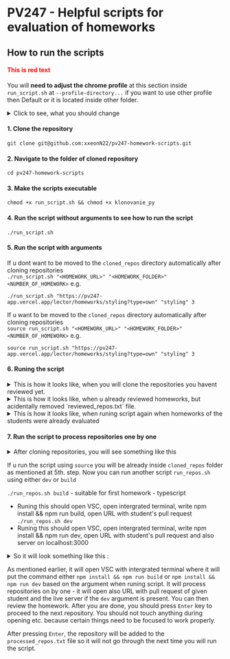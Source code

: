 # PV247 - Helpful scripts for evaluation of homeworks

## How to run the scripts 

#### <span style="color: red;">This is red text</span>
You will **need to adjust the chrome profile** at this section inside `run_script.sh` at `--profile-directory...` if you want to use
other profile then Default or it is located inside other folder.

<details>
  <summary>Click to see, what you should change</summary>
  

  ```# Start Chrome in debug mode (if not already running)
if ! pgrep -f "chrome.*remote-debugging-port=9222" > /dev/null; then
    echo "🚀 Starting Chrome in debug mode..."
    google-chrome --remote-debugging-port=9222 \
                  --user-data-dir="/home/samuel/.config/google-chrome/" \
                  --profile-directory="Default" \
                  --disable-gpu 2>/dev/null &
```

</details>

####  1. Clone the repository  
 ```git clone git@github.com:xxeonN22/pv247-homework-scripts.git```

#### 2. Navigate to the folder of cloned repository  
```cd pv247-homework-scripts```

#### 3. Make the scripts executable
```chmod +x run_script.sh && chmod +x klonovanie_py```

#### 4. Run the script without arguments to see how to run the script
```./run_script.sh```

#### 5. Run the script with arguments
If u dont want to be moved to the `cloned_repos` directory automatically after cloning repositories  
```./run_script.sh "<HOMEWORK_URL>" "<HOMEWORK_FOLDER>" <NUMBER_OF_HOMEWORK>``` e.g.  

```./run_script.sh "https://pv247-app.vercel.app/lector/homeworks/styling?type=own" "styling" 3```

If u want to be moved to the `cloned_repos` directory automatically after cloning repositories   
```source run_script.sh "<HOMEWORK_URL>" "<HOMEWORK_FOLDER>" <NUMBER_OF_HOMEWORK>``` e.g.  

```source run_script.sh "https://pv247-app.vercel.app/lector/homeworks/styling?type=own" "styling" 3```

#### 6. Runing the script 

<details>
  <summary>This is how it looks like, when you will clone the repositories you havent reviewed yet.</summary>
  ![image](https://github.com/user-attachments/assets/854deb72-477d-4023-99d6-28b1aa962e82)
</details>

<details>
  <summary>This is how it looks like, when u already reviewed homeworks, but acidentally removed `reviewed_repos.txt` file.</summary>
  When the script will find out, that pull request contains `H(h)odnotenie` or `H(h)odnoceni` or `E(e)valuation` keyword, it will be marked as already reviewed and put inside `reviewed_repos.txt` file so it will not go through
the next time you will run the script.

![image](https://github.com/user-attachments/assets/b8401c29-fdb6-4d8d-98c0-213198299a8b)
</details>

<details>
  <summary>This is how it looks like, when runing script again when homeworks of the students were already evaluated</summary>
  When the script will find out, that pull request contains `H(h)odnotenie` or `H(h)odnoceni` or `E(e)valuation` keyword, it will be marked as already reviewed and put inside `reviewed_repos.txt` file so it will not go through
the next time you will run the script.

![image](https://github.com/user-attachments/assets/7e631e68-fab7-450c-96a7-9fd185f6d82a)

</details>

#### 7. Run the script to process repositories one by one
<details>
  <summary>After cloning repositories, you will see something like this</summary>
  When the script will find out, that pull request contains `H(h)odnotenie` or `H(h)odnoceni` or `E(e)valuation` keyword, it will be marked as already reviewed and put inside `reviewed_repos.txt` file so it will not go through
the next time you will run the script.

![image](https://github.com/user-attachments/assets/ecae9817-151b-4943-93e6-5a1b75afd209)
</details>

If u run the script using `source` you will be already inside `cloned_repos` folder as mentioned at 5th. step.
Now you can run another script `run_repos.sh` using either `dev` or `build`  

```./run_repos.sh build``` - suitable for first homework - typescript
 * Runing this should open VSC, open intergrated terminal, write npm install && npm run build, open URL with student's pull request
```./run_repos.sh dev```
 * Runing this should open VSC, open intergrated terminal, write npm install && npm run dev, open URL with student's pull request and also server on localhost:3000

<details>
  <summary>So it will look something like this :  </summary>
  When the script will find out, that pull request contains `H(h)odnotenie` or `H(h)odnoceni` or `E(e)valuation` keyword, it will be marked as already reviewed and put inside `reviewed_repos.txt` file so it will not go through
the next time you will run the script.

![image](https://github.com/user-attachments/assets/488a0d8f-9201-42d7-b20e-bad5162956bb)
</details>

As mentioned earlier, it will open VSC with intergrated terminal where it will put the command either `npm install && npm run build` or `npm install && npm run dev` based on the argument when runing script.
It will process repositories on by one - it will open also URL with pull request of given student and the live server if the `dev` argument is present.
You can then review the homework. After you are done, you should press `Enter` key to proceed to the next repository. 
You should not touch anything during opening etc. because certain things need to be focused to work properly.

After pressing `Enter`, the repository will be added to the `processed_repos.txt` file so it will not go through the next time you will run the script.

